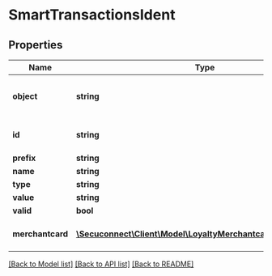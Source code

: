 # SmartTransactionsIdent

## Properties
Name | Type | Description | Notes
------------ | ------------- | ------------- | -------------
**object** | **string** | Object of smart transaction ident | 
**id** | **string** | Id of smart transaction ident | 
**prefix** | **string** | Prefix | 
**name** | **string** | Name | 
**type** | **string** | Type | 
**value** | **string** | Value | 
**valid** | **bool** | Valid | 
**merchantcard** | [**\Secuconnect\Client\Model\LoyaltyMerchantcardsProductModel**](LoyaltyMerchantcardsProductModel.md) | Loyalty merchant card | 

[[Back to Model list]](../README.md#documentation-for-models) [[Back to API list]](../README.md#documentation-for-api-endpoints) [[Back to README]](../README.md)


